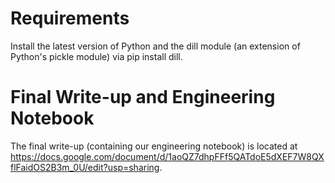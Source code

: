# Requirements
Install the latest version of Python and the dill module (an extension of Python's pickle module) via pip install dill.

# Final Write-up and Engineering Notebook

The final write-up (containing our engineering notebook) is located at https://docs.google.com/document/d/1aoQZ7dhpFFf5QATdoE5dXEF7W8QXflFaidOS2B3m_0U/edit?usp=sharing.